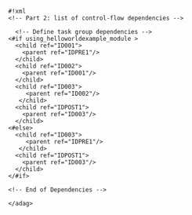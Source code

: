 <pre><code>#!xml
&lt;!-- Part 2: list of control-flow dependencies --&gt;

  &lt;!-- Define task group dependencies --&gt;
&lt;#if using_helloworldexample_module &gt;
  &lt;child ref=&quot;ID001&quot;&gt;
    &lt;parent ref=&quot;IDPRE1&quot;/&gt;
  &lt;/child&gt;
  &lt;child ref=&quot;ID002&quot;&gt;
    &lt;parent ref=&quot;ID001&quot;/&gt;
  &lt;/child&gt;
  &lt;child ref=&quot;ID003&quot;&gt;
     &lt;parent ref=&quot;ID002&quot;/&gt;
   &lt;/child&gt;
  &lt;child ref=&quot;IDPOST1&quot;&gt;
    &lt;parent ref=&quot;ID003&quot;/&gt;
  &lt;/child&gt;
&lt;#else&gt;
  &lt;child ref=&quot;ID003&quot;&gt;
     &lt;parent ref=&quot;IDPRE1&quot;/&gt;
   &lt;/child&gt;
  &lt;child ref=&quot;IDPOST1&quot;&gt;
    &lt;parent ref=&quot;ID003&quot;/&gt;
  &lt;/child&gt;
&lt;/#if&gt;

&lt;!-- End of Dependencies --&gt;

&lt;/adag&gt;
</code></pre>
